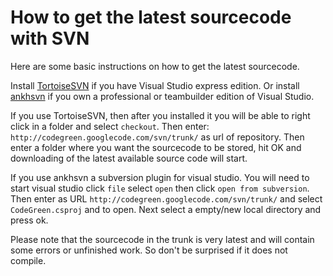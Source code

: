# How to get the latest sourcecode with SVN #

Here are some basic instructions on how to get the latest sourcecode.

Install [TortoiseSVN](http://tortoisesvn.net/downloads) if you have Visual Studio express edition.
Or install [ankhsvn](http://ankhsvn.open.collab.net/servlets/ProjectProcess?pageID=3794) if you own a professional or teambuilder edition of Visual Studio.

If you use TortoiseSVN, then after you installed it you will be able to right click in a folder and select `checkout`. Then enter: `http://codegreen.googlecode.com/svn/trunk/` as url of repository. Then enter a folder where you want the sourcecode to be stored, hit OK and downloading of the latest available source code will start.

If you use ankhsvn a subversion plugin for visual studio. You will need to start visual studio click `file` select `open` then click `open from subversion`. Then enter as URL `http://codegreen.googlecode.com/svn/trunk/` and select `CodeGreen.csproj` and to open. Next select a empty/new local directory and press ok.

Please note that the sourcecode in the trunk is very latest and will contain some errors or unfinished work. So don't be surprised if it does not compile.